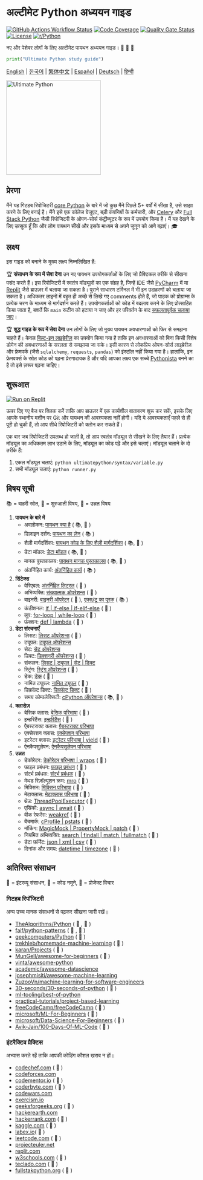 # अल्टीमेट Python अध्ययन गाइड

[![GitHub Actions Workflow Status](https://img.shields.io/github/actions/workflow/status/huangsam/ultimate-python/ci.yml)](https://github.com/huangsam/ultimate-python/actions)
[![Code Coverage](https://img.shields.io/codecov/c/github/huangsam/ultimate-python)](https://codecov.io/gh/huangsam/ultimate-python)
[![Quality Gate Status](https://img.shields.io/sonar/quality_gate/huangsam_ultimate-python?server=https%3A%2F%2Fsonarcloud.io)](https://sonarcloud.io/dashboard?id=huangsam_ultimate-python)
[![License](https://img.shields.io/github/license/huangsam/ultimate-python)](https://github.com/huangsam/ultimate-python/blob/main/LICENSE)
[![r/Python](https://img.shields.io/badge/reddit-original_post-red)](https://www.reddit.com/r/Python/comments/inllmf/ultimate_python_study_guide/)

नए और पेशेवर लोगों के लिए अल्टीमेट पायथन अध्ययन गाइड। 🐍 🐍 🐍

```python
print("Ultimate Python study guide")
```

[English](README.md) |
[한국어](README.ko.md) |
[繁体中文](README.zh_tw.md) |
[Español](README.es.md) |
[Deutsch](README.de.md) |
[हिन्दी](README.hi.md)

<img src="images/ultimatepython.webp" alt="Ultimate Python" width="250px" />

## प्रेरणा

मैंने यह गिटहब रिपोजिटरी [core Python](https://www.python.org/) के बारे में जो कुछ मैंने पिछले 5+ वर्षों में सीखा है, उसे साझा करने के लिए बनाई है। मैंने इसे एक कॉलेज ग्रेजुएट, बड़ी कंपनियों के कर्मचारी, और [Celery](https://github.com/celery/celery) और [Full Stack Python](https://github.com/mattmakai/fullstackpython.com) जैसी रिपोजिटरी के ओपन-सोर्स कंट्रीब्यूटर के रूप में उपयोग किया है। मैं यह देखने के लिए उत्सुक हूँ कि और लोग पायथन सीखें और इसके माध्यम से अपने जुनून को आगे बढ़ाएं। 🎓


## लक्ष्य

इस गाइड को बनाने के मुख्य लक्ष्य निम्नलिखित हैं:

🏆 **संसाधन के रूप में सेवा देना** उन नए पायथन उपयोगकर्ताओं के लिए जो प्रैक्टिकल तरीके से सीखना पसंद करते हैं। इस रिपोजिटरी में स्वतंत्र मॉड्यूलों का एक संग्रह है, जिन्हें IDE जैसे [PyCharm](https://www.jetbrains.com/pycharm/) में या [Replit](https://replit.com/languages/python3) जैसे ब्राउज़र में चलाया जा सकता है। पुराने साधारण टर्मिनल में भी इन उदाहरणों को चलाया जा सकता है। अधिकतर लाइनों में बहुत ही अच्छे से लिखे गए comments होते हैं, जो पाठक को प्रोग्राम्स के प्रत्येक चरण के माध्यम से मार्गदर्शन करते हैं। उपयोगकर्ताओं को कोड में बदलाव करने के लिए प्रोत्साहित किया जाता है, बशर्ते कि `main` रूटीन को हटाया न जाए और हर परिवर्तन के बाद [सफलतापूर्वक चलाया जाए](runner.py)।

🏆 **शुद्ध गाइड के रूप में सेवा देना** उन लोगों के लिए जो मुख्य पायथन अवधारणाओं को फिर से समझना चाहते हैं। केवल [बिल्ट-इन लाइब्रेरीज़](https://docs.python.org/3/library/) का उपयोग किया गया है ताकि इन अवधारणाओं को बिना किसी विशेष डोमेन की अवधारणाओं के सरलता से समझाया जा सके। इसी कारण से लोकप्रिय ओपन-सोर्स लाइब्रेरीज़ और फ्रेमवर्क (जैसे `sqlalchemy`, `requests`, `pandas`) को इंस्टॉल नहीं किया गया है। हालांकि, इन फ्रेमवर्क्स के स्रोत कोड को पढ़ना प्रेरणादायक है और यदि आपका लक्ष्य एक सच्चे [Pythonista](https://www.urbandictionary.com/define.php?term=pythonista) बनने का है तो इसे ज़रूर पढ़ना चाहिए।


## शुरूआत

[![Run on Replit](https://replit.com/badge/github/huangsam/ultimate-python)](https://replit.com/github/huangsam/ultimate-python)

ऊपर दिए गए बैज पर क्लिक करें ताकि आप ब्राउज़र में एक कार्यशील वातावरण शुरू कर सकें, इसके लिए आपके स्थानीय मशीन पर Git और पायथन की आवश्यकता नहीं होगी। यदि ये आवश्यकताएँ पहले से ही पूरी हो चुकी हैं, तो आप सीधे रिपोजिटरी को क्लोन कर सकते हैं।

एक बार जब रिपोजिटरी उपलब्ध हो जाती है, तो आप स्वतंत्र मॉड्यूल से सीखने के लिए तैयार हैं। प्रत्येक मॉड्यूल का अधिकतम लाभ उठाने के लिए, मॉड्यूल का कोड पढ़ें और इसे चलाएं। मॉड्यूल चलाने के दो तरीके हैं:

1. एकल मॉड्यूल चलाएं: `python ultimatepython/syntax/variable.py`
2. सभी मॉड्यूल चलाएं: `python runner.py`

## विषय सूची

📚 = बाहरी स्रोत,
🍰 = शुरुआती विषय,
🤯 = उन्नत विषय


1. **पायथन के बारे में**
    - अवलोकन: [पायथन क्या है](https://github.com/trekhleb/learn-python/blob/master/src/getting_started/what_is_python.md) ( 📚, 🍰 )
    - डिज़ाइन दर्शन: [पायथन का ज़ेन](https://www.python.org/dev/peps/pep-0020/) ( 📚 )
    - शैली मार्गदर्शिका: [पायथन कोड के लिए शैली मार्गदर्शिका](https://www.python.org/dev/peps/pep-0008/) ( 📚, 🤯 )
    - डेटा मॉडल: [डेटा मॉडल](https://docs.python.org/3/reference/datamodel.html) ( 📚, 🤯 )
    - मानक पुस्तकालय: [पायथन मानक पुस्तकालय](https://docs.python.org/3/library/) ( 📚, 🤯 )
    - अंतर्निहित कार्य: [अंतर्निहित कार्य](https://docs.python.org/3/library/functions.html) ( 📚 )
2. **सिंटेक्स**
    - वेरिएबल: [अंतर्निहित लिटरल](ultimatepython/syntax/variable.py) ( 🍰 )
    - अभिव्यक्ति: [संख्यात्मक ऑपरेशन्स](ultimatepython/syntax/expression.py) ( 🍰 )
    - बाइनरी: [बाइनरी ऑपरेटर](ultimatepython/syntax/bitwise.py) ( 🍰 ), [एक्स/टू का पूरक](https://www.geeksforgeeks.org/difference-between-1s-complement-representation-and-2s-complement-representation-technique/) ( 📚 )
    - कंडीशनल: [if | if-else | if-elif-else](ultimatepython/syntax/conditional.py) ( 🍰 )
    - लूप: [for-loop | while-loop](ultimatepython/syntax/loop.py) ( 🍰 )
    - फ़ंक्शन: [def | lambda](ultimatepython/syntax/function.py) ( 🍰 )
3. **डेटा संरचनाएँ**
    - लिसट: [लिसट ऑपरेशन्स](ultimatepython/data_structures/list.py) ( 🍰 )
    - ट्यूपल: [ट्यूपल ऑपरेशन्स](ultimatepython/data_structures/tuple.py)
    - सेट: [सेट ऑपरेशन्स](ultimatepython/data_structures/set.py)
    - डिक्ट: [डिक्शनरी ऑपरेशन्स](ultimatepython/data_structures/dict.py) ( 🍰 )
    - संकलन: [लिसट | ट्यूपल | सेट | डिक्ट](ultimatepython/data_structures/comprehension.py)
    - स्ट्रिंग: [स्ट्रिंग ऑपरेशन्स](ultimatepython/data_structures/string.py) ( 🍰 )
    - डेक: [डेक](ultimatepython/data_structures/deque.py) ( 🤯 )
    - नामित ट्यूपल: [नामित ट्यूपल](ultimatepython/data_structures/namedtuple.py) ( 🤯 )
    - डिफ़ॉल्ट डिक्ट: [डिफ़ॉल्ट डिक्ट](ultimatepython/data_structures/defaultdict.py) ( 🤯 )
    - समय कोम्पलेक्सिटी: [cPython ऑपरेशन्स](https://wiki.python.org/moin/TimeComplexity) ( 📚, 🤯 )
4. **क्लासेज़**
    - बेसिक क्लास: [बेसिक परिभाषा](ultimatepython/classes/basic_class.py) ( 🍰 )
    - इन्हरिटैंस: [इन्हरिटैंस](ultimatepython/classes/inheritance.py) ( 🍰 )
    - एैबस्टराक्ट क्लास: [एैबस्टराक्ट परिभाषा](ultimatepython/classes/abstract_class.py)
    - एक्सेपशन क्लास: [एक्सेपशन परिभाषा](ultimatepython/classes/exception_class.py)
    - इटरेटर क्लास: [इटरेटर परिभाषा | yield](ultimatepython/classes/iterator_class.py) ( 🤯 )
    - ऐनकैपसुलेषन: [ऐनकैपसुलेषन परिभाषा](ultimatepython/classes/encapsulation.py)
5. **उन्नत**
    - डेकोरेटर: [डेकोरेटर परिभाषा | wraps](ultimatepython/advanced/decorator.py) ( 🤯 )
    - फ़ाइल प्रबंधन: [फ़ाइल प्रबंधन](ultimatepython/advanced/file_handling.py) ( 🤯 )
    - संदर्भ प्रबंधक: [संदर्भ प्रबंधक](ultimatepython/advanced/context_manager.py) ( 🤯 )
    - मेथड रिज़ॉल्यूशन क्रम: [mro](ultimatepython/advanced/mro.py) ( 🤯 )
    - मिक्सिन: [मिक्सिन परिभाषा](ultimatepython/advanced/mixin.py) ( 🤯 )
    - मेटाक्लास: [मेटाक्लास परिभाषा](ultimatepython/advanced/meta_class.py) ( 🤯 )
    - थ्रेड: [ThreadPoolExecutor](ultimatepython/advanced/thread.py) ( 🤯 )
    - एसिंको: [async | await](ultimatepython/advanced/async.py) ( 🤯 )
    - वीक रेफरेंस: [weakref](ultimatepython/advanced/weak_ref.py) ( 🤯 )
    - बेंचमार्क: [cProfile | pstats](ultimatepython/advanced/benchmark.py) ( 🤯 )
    - मॉकिंग: [MagicMock | PropertyMock | patch](ultimatepython/advanced/mocking.py) ( 🤯 )
    - नियमित अभिव्यक्ति: [search | findall | match | fullmatch](ultimatepython/advanced/regex.py) ( 🤯 )
    - डेटा फ़ॉर्मेट: [json | xml | csv](ultimatepython/advanced/data_format.py) ( 🤯 )
    - दिनांक और समय: [datetime | timezone](ultimatepython/advanced/date_time.py) ( 🤯 )


## अतिरिक्त संसाधन

👔 = इंटरव्यू संसाधन,
🧪 = कोड नमूने,
🧠 = प्रोजेक्ट विचार


### गिटहब रिपॉजिटरी

अन्य उच्च मानक संसाधनों से पढ़कर सीखना जारी रखें।

- [TheAlgorithms/Python](https://github.com/TheAlgorithms/Python) ( 👔 , 🧪 )
- [faif/python-patterns](https://github.com/faif/python-patterns) ( 👔 , 🧪 )
- [geekcomputers/Python](https://github.com/geekcomputers/Python) ( 🧪 )
- [trekhleb/homemade-machine-learning](https://github.com/trekhleb/homemade-machine-learning) ( 🧪 )
- [karan/Projects](https://github.com/karan/Projects) ( 🧠 )
- [MunGell/awesome-for-beginners](https://github.com/MunGell/awesome-for-beginners) ( 🧠 )
- [vinta/awesome-python](https://github.com/vinta/awesome-python)
- [academic/awesome-datascience](https://github.com/academic/awesome-datascience)
- [josephmisiti/awesome-machine-learning](https://github.com/josephmisiti/awesome-machine-learning)
- [ZuzooVn/machine-learning-for-software-engineers](https://github.com/ZuzooVn/machine-learning-for-software-engineers)
- [30-seconds/30-seconds-of-python](https://github.com/30-seconds/30-seconds-of-python) ( 🧪 )
- [ml-tooling/best-of-python](https://github.com/ml-tooling/best-of-python)
- [practical-tutorials/project-based-learning](https://github.com/practical-tutorials/project-based-learning#python)
- [freeCodeCamp/freeCodeCamp](https://github.com/freeCodeCamp/freeCodeCamp) ( 👔 )
- [microsoft/ML-For-Beginners](https://github.com/microsoft/ML-For-Beginners) ( 🧪 )
- [microsoft/Data-Science-For-Beginners](https://github.com/microsoft/Data-Science-For-Beginners) ( 🧪 )
- [Avik-Jain/100-Days-Of-ML-Code](https://github.com/Avik-Jain/100-Days-Of-ML-Code) ( 🧪 )

### इंटरैक्टिव प्रैक्टिस

अभ्यास करते रहें ताकि आपकी कोडिंग कौशल खराब न हों।

- [codechef.com](https://www.codechef.com/) ( 👔 )
- [codeforces.com](https://codeforces.com/)
- [codementor.io](https://www.codementor.io) ( 🧠 )
- [coderbyte.com](https://www.coderbyte.com/) ( 👔 )
- [codewars.com](https://www.codewars.com/)
- [exercism.io](https://exercism.io/)
- [geeksforgeeks.org](https://www.geeksforgeeks.org/) ( 👔 )
- [hackerearth.com](https://www.hackerearth.com/)
- [hackerrank.com](https://www.hackerrank.com/) ( 👔 )
- [kaggle.com](https://www.kaggle.com/) ( 🧠 )
- [labex.io](https://labex.io/exercises/python)( 🧪 )
- [leetcode.com](https://leetcode.com/) ( 👔 )
- [projecteuler.net](https://projecteuler.net/)
- [replit.com](https://replit.com/)
- [w3schools.com](https://www.w3schools.com/python/) ( 🧪 )
- [teclado.com](https://teclado.com/30-days-of-python/#prerequisites) ( 👔 )
- [fullstakpython.org](https://fullstackpython.org/) ( 🧪 )

